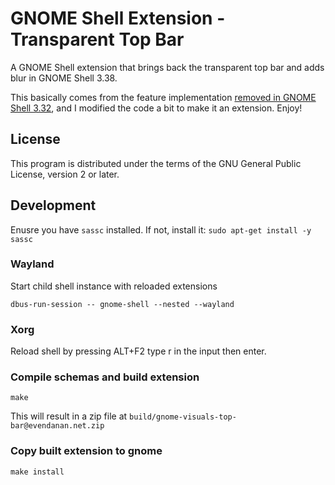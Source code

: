 # GNOME Shell Extension - Transparent Top Bar

A GNOME Shell extension that brings back the transparent top bar and adds blur in GNOME Shell 3.38.

This basically comes from the feature
implementation [removed in GNOME Shell 3.32](https://gitlab.gnome.org/GNOME/gnome-shell/merge_requests/376/), and I
modified the code a bit to make it an extension. Enjoy!

## License

This program is distributed under the terms of the GNU General Public License, version 2 or later.

## Development

Enusre you have `sassc` installed. If not, install it: `sudo apt-get install -y sassc`

### Wayland

Start child shell instance with reloaded extensions
```
dbus-run-session -- gnome-shell --nested --wayland
```

### Xorg

Reload shell by pressing ALT+F2 type r in the input then enter.

### Compile schemas and build extension
```
make
```
This will result in a zip file at `build/gnome-visuals-top-bar@evendanan.net.zip`

### Copy built extension to gnome
```
make install
```
